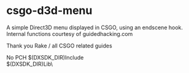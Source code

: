 # csgo-d3d-menu
A simple Direct3D menu displayed in CSGO, using an endscene hook. Internal functions courtesy of guidedhacking.com

Thank you Rake / all CSGO related guides

No PCH
$(DXSDK_DIR)Include\
$(DXSDK_DIR)Lib\
